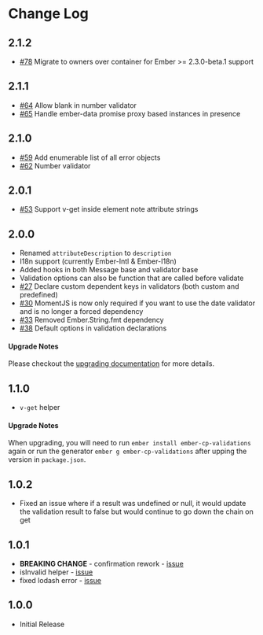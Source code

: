 # Change Log

## 2.1.2
- [#78](https://github.com/offirgolan/ember-cp-validations/pull/78) Migrate to owners over container for Ember >= 2.3.0-beta.1 support

## 2.1.1
- [#64](https://github.com/offirgolan/ember-cp-validations/pull/64) Allow blank in number validator
- [#65](https://github.com/offirgolan/ember-cp-validations/pull/65) Handle ember-data promise proxy based instances in presence 

## 2.1.0
- [#59](https://github.com/offirgolan/ember-cp-validations/pull/59) Add enumerable list of all error objects
- [#62](https://github.com/offirgolan/ember-cp-validations/pull/62) Number validator

## 2.0.1
- [#53](https://github.com/offirgolan/ember-cp-validations/issues/53) Support v-get inside element note attribute strings

## 2.0.0
- Renamed `attributeDescription` to `description`
- I18n support (currently Ember-Intl & Ember-I18n)
- Added hooks in both Message base and validator base
- Validation options can also be function that are called before validate
- [#27](https://github.com/offirgolan/ember-cp-validations/issues/38) Declare custom dependent keys in validators (both custom and predefined)
- [#30](https://github.com/offirgolan/ember-cp-validations/issues/30) MomentJS is now only required if you want to use the date validator and is no longer a forced dependency
- [#33](https://github.com/offirgolan/ember-cp-validations/issues/33) Removed Ember.String.fmt dependency
- [#38](https://github.com/offirgolan/ember-cp-validations/issues/38) Default options in validation declarations

#### Upgrade Notes
Please checkout the [upgrading documentation](UPGRADING.md) for more details.

## 1.1.0
- `v-get` helper

#### Upgrade Notes
When upgrading, you will need to run `ember install ember-cp-validations` again or run the generator `ember g ember-cp-validations` after upping the version in `package.json`.

## 1.0.2
- Fixed an issue where if a result was undefined or null, it would update the validation result to false but would continue to go down the chain on get

## 1.0.1
- **BREAKING CHANGE** - confirmation rework - [issue](https://github.com/offirgolan/ember-cp-validations/issues/4)
- isInvalid helper - [issue](https://github.com/offirgolan/ember-cp-validations/issues/2)
- fixed lodash error - [issue](https://github.com/offirgolan/ember-cp-validations/issues/3)

## 1.0.0
- Initial Release
